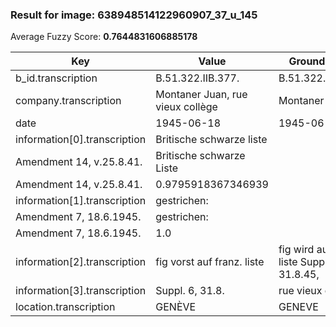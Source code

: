 ### Result for image: 638948514122960907_37_u_145
Average Fuzzy Score: **0.7644831606885178**
<small>

| Key | Value | Ground Truth | Score |
| --- | --- | --- | --- |
| b_id.transcription | B.51.322.IIB.377. | B.51.322.GB.377. | 0.9090909090909091 |
| company.transcription | Montaner Juan, rue vieux collège | Montaner Juan | 0.5777777777777777 |
| date | 1945-06-18 | 1945-06-18 | 1.0 |
| information[0].transcription | Britische schwarze liste
Amendment 14, v.25.8.41. | Britische schwarze Liste
Amendment 14, v.25.8.41. | 0.9795918367346939 |
| information[1].transcription | gestrichen:
Amendment 7, 18.6.1945. | gestrichen:
Amendment 7, 18.6.1945. | 1.0 |
| information[2].transcription | fig vorst auf franz. liste | fig wird auf franz. liste Suppl. 6, 31.8.45, | 0.6285714285714286 |
| information[3].transcription | Suppl. 6, 31.8. | rue vieux collège | 0.1875 |
| location.transcription | GENÈVE | GENEVE | 0.8333333333333335 |

</small>
